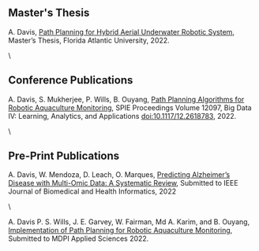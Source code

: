 ## Master's Thesis

A. Davis, [Path Planning for Hybrid Aerial Underwater Robotic System](https://raw.githubusercontent.com/tonydavis629/personal-site/main/src/data/publications/thesis.pdf), Master’s Thesis, Florida Atlantic University, 2022.

\

## Conference Publications

A. Davis, S. Mukherjee, P. Wills, B. Ouyang, [Path Planning Algorithms for Robotic Aquaculture Monitoring](https://arxiv.org/abs/2204.09753), SPIE Proceedings Volume 12097, Big Data IV: Learning, Analytics, and Applications [doi:10.1117/12.2618783](https://www.spiedigitallibrary.org/conference-proceedings-of-spie/12097/120970K/Path-planning-algorithms-for-robotic-aquaculture-monitoring/10.1117/12.2618783.short), 2022.

\

## Pre-Print Publications

A. Davis, W. Mendoza, D. Leach, O. Marques, [Predicting Alzheimer’s Disease with Multi-Omic Data: A Systematic Review](https://raw.githubusercontent.com/tonydavis629/personal-site/main/src/data/publications/AD.pdf), Submitted to IEEE Journal of Biomedical and Health Informatics, 2022

\

A. Davis P. S. Wills, J. E. Garvey, W. Fairman, Md A. Karim, and B. Ouyang, [Implementation of Path Planning for Robotic Aquaculture Monitoring](https://raw.githubusercontent.com/tonydavis629/personal-site/main/src/data/publications/implementation.pdf), Submitted to MDPI Applied Sciences 2022.